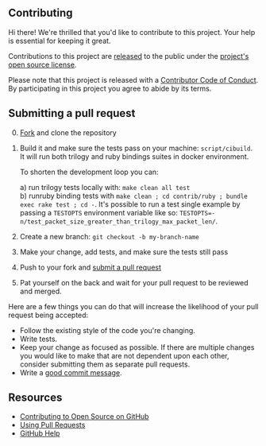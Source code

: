 ## Contributing

[fork]: https://github.com/github/trilogy/fork
[pr]: https://github.com/github/trilogy/compare

Hi there! We're thrilled that you'd like to contribute to this project. Your help is essential for keeping it great.

Contributions to this project are [released](https://help.github.com/articles/github-terms-of-service/#6-contributions-under-repository-license) to the public under the [project's open source license](LICENSE.md).

Please note that this project is released with a [Contributor Code of Conduct](CODE_OF_CONDUCT.md). By participating in this project you agree to abide by its terms.

## Submitting a pull request

0. [Fork][] and clone the repository
0. Build it and make sure the tests pass on your machine: `script/cibuild`. It will run both trilogy and ruby bindings suites in docker environment.
 
    To shorten the development loop you can:
     
     a) run trilogy tests locally with: `make clean all test`  
     b) runruby binding tests with `make clean ; cd contrib/ruby ; bundle exec rake test ; cd -`. It's possible to run a test single example by passing a `TESTOPTS` environment variable like so: `TESTOPTS=-n/test_packet_size_greater_than_trilogy_max_packet_len/`.
   
0. Create a new branch: `git checkout -b my-branch-name`
0. Make your change, add tests, and make sure the tests still pass
0. Push to your fork and [submit a pull request][pr]
0. Pat yourself on the back and wait for your pull request to be reviewed and merged.

Here are a few things you can do that will increase the likelihood of your pull request being accepted:

- Follow the existing style of the code you're changing.
- Write tests.
- Keep your change as focused as possible. If there are multiple changes you would like to make that are not dependent upon each other, consider submitting them as separate pull requests.
- Write a [good commit message](http://tbaggery.com/2008/04/19/a-note-about-git-commit-messages.html).

## Resources

- [Contributing to Open Source on GitHub](https://guides.github.com/activities/contributing-to-open-source/)
- [Using Pull Requests](https://help.github.com/articles/using-pull-requests/)
- [GitHub Help](https://help.github.com)

